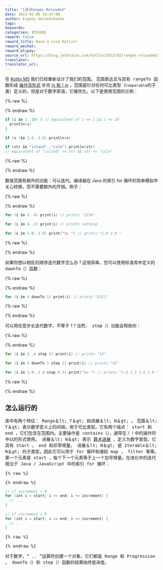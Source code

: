 ```yaml
---
title: "[译]Ranges Reloaded"
date: 2013-02-06 14:47:00
author: Evgeny Gerashchenko
tags:
keywords:
categories: 官方动态
reward: false
reward_title: Have a nice Kotlin!
reward_wechat:
reward_alipay:
source_url: https://blog.jetbrains.com/kotlin/2013/02/ranges-reloaded/
translator:
translator_url:
---
```


在 [Kotlin M5](http://blog.jetbrains.com/kotlin/2013/02/kotlin-m5-is-out/) 我们已经重新设计了我们的范围。<span id =“more-855”> </span>
范围表达式与具有<tt> rangeTo </tt>函数形成 [操作员形式](http://confluence.jetbrains.com/display/Kotlin/Operator+overloading#Operatoroverloading-Binaryoperations) 补充 [in 和！in](http://confluence.jetbrains.com/display/Kotlin/Operator+overloading#Operatoroverloading-in) 。范围是针对任何可比类型（`Comparable`的子类）定义的，但是对于数字原语，它被优化。以下是使用范围的示例：

{% raw %}
<p></p>
{% endraw %}

```kotlin
if (i in 1..10) { // equivalent of 1 <= i && i <= 10
  println(i)
}
 
if (x !in 1.0..3.0) println(x)
 
if (str in "island".."isle") println(str)
// equivalent of "island" <= str && str <= "isle"
```

{% raw %}
<p></p>
{% endraw %}

数值范围有额外的功能：可以迭代。编译器在 Java 的索引 for 循环的简单模拟中关心转换，而不需要额外的开销。例子：

{% raw %}
<p></p>
{% endraw %}

```kotlin
for (i in 1..4) print(i) // prints "1234"  
 
for (i in 4..1) print(i) // prints nothing
 
for (x in 1.0..2.0) print("$x ") // prints "1.0 2.0 "
```

{% raw %}
<p></p>
{% endraw %}

如果你想以相反的顺序迭代数字怎么办？这很简单。您可以使用标准库中定义的<tt> downTo（）</tt>函数：

{% raw %}
<p></p>
{% endraw %}

```kotlin
for (i in 4 downTo 1) print(i) // prints "4321"
```

{% raw %}
<p></p>
{% endraw %}

可以用任意步长迭代数字，不等于 1？当然，<tt> step（）</tt>功能会帮助你：

{% raw %}
<p></p>
{% endraw %}

```kotlin
for (i in 1..4 step 2) print(i) // prints "13"  
 
for (i in 4 downTo 1 step 2) print(i) // prints "42"  
 
for (i in 1.0..2.0 step 0.3) print("$x ") // prints "1.0 1.3 1.6 1.9 "
```

{% raw %}
<p></p>
{% endraw %}

## 怎么运行的

库中有两个特征：<tt> Range＆lt; T＆gt; </tt>和<tt>进展＆lt; N＆gt; </tt>。
<tt>范围＆lt; T＆gt; </tt>表示数学意义上的间隔，用于可比类型。它有两个端点：<tt> start </tt>和<tt> end </tt>，它们包含在范围内。主要操作是<tt> contains（）</tt>，通常在</tt> / <tt>！中的</tt>操作符中以<tt>的形式使用。
<tt>进展＆lt; N＆gt; </tt>表示 [算术进展](http://en.wikipedia.org/wiki/Arithmetic_progression) ，定义为数字类型。它具有<tt> start </tt>，<tt> end </tt>和非零<tt>增量</tt>。 <tt>进展＆lt; N＆gt; </tt>是<tt> Iterable＆lt; N＆gt; </tt>的子类型，因此它可以用于 for 循环和诸如<tt> map </tt>，<tt > filter </tt>等等。第一个元素是<tt> start </tt>，每个下一个元素等于上一个加号<tt>增量</tt>。在<tt>进化中的迭代</tt>相当于 Java / JavaScript 中的索引 for 循环：

{% raw %}
<p></p>
{% endraw %}

```kotlin
// if increment > 0
for (int i = start; i <= end; i += increment) {
  // ...
}
 
// if increment < 0
for (int i = start; i >= end; i += increment) {
  // ...
}
```

{% raw %}
<p></p>
{% endraw %}

对于数字，“<tt> .. </tt>”运算符创建一个对象，它们都是<tt> Range </tt>和<tt> Progression </tt>。 <tt> downTo（）</tt>和<tt> step（）</tt>函数的结果始终是<tt>进度</tt>。
